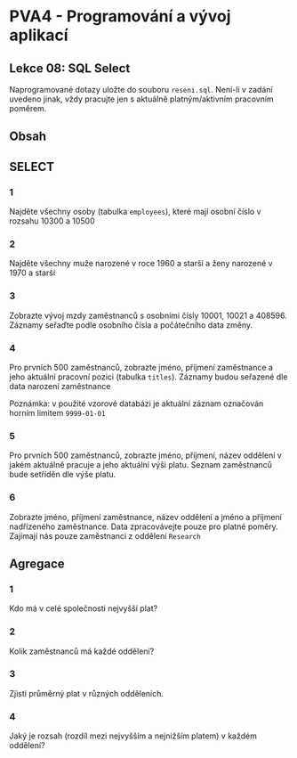 # PVA4 - Programování a vývoj aplikací
## Lekce 08: SQL Select

Naprogramované dotazy uložte do souboru `reseni.sql`. Není-li v zadání uvedeno jinak, vždy pracujte jen s aktuálně platným/aktivním pracovním poměrem.

## Obsah

## SELECT

### 1 
Najděte všechny osoby (tabulka `employees`), které mají osobní číslo v rozsahu 10300 a 10500

### 2
Najděte všechny muže narozené v roce 1960 a starší a ženy narozené v 1970 a starší

### 3
Zobrazte vývoj mzdy zaměstnanců s osobními čísly 10001, 10021 a 408596.
Záznamy seřaďte podle osobního čísla a počátečního data změny.

### 4
Pro prvních 500 zaměstnanců, zobrazte jméno, příjmení zaměstnance a jeho aktuální pracovní pozici (tabulka `titles`). Záznamy budou seřazené dle data narození zaměstnance

Poznámka: v použité vzorové databázi je aktuální záznam označován horním limitem `9999-01-01`

### 5
Pro prvních 500 zaměstnanců, zobrazte jméno, příjmení, název oddělení v jakém aktuálně pracuje a jeho aktuální výši platu. Seznam zaměstnanců bude setříděn dle výše platu.

### 6
Zobrazte jméno, příjmení zaměstnance, název oddělení a jméno a příjmení nadřízeného zaměstnance. Data zpracovávejte pouze pro platné poměry. Zajímají nás pouze zaměstnanci z oddělení `Research`

## Agregace

### 1
Kdo má v celé společnosti nejvyšší plat?

### 2
Kolik zaměstnanců má každé oddělení?

### 3
Zjisti průměrný plat v různých odděleních.

### 4
Jaký je rozsah (rozdíl mezi nejvyšším a nejnižším platem) v každém oddělení?
